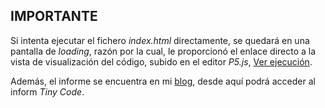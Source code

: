 ## IMPORTANTE

Si intenta ejecutar el fichero *index.html* directamente, se quedará en una pantalla de *loading*, razón por la cual, le proporcionó el enlace directo a la vista de visualización del código, subido en el editor *P5.js*, [Ver ejecución](https://editor.p5js.org/JoseMAP-99/present/_9tnGmAx3).

Además, el informe se encuentra en mi [blog](https://josemap-99.github.io/), desde aquí podrá acceder al inform *Tiny Code*.
